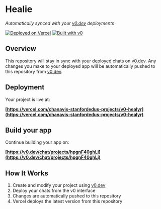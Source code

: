 # Healie

*Automatically synced with your [v0.dev](https://v0.dev) deployments*

[![Deployed on Vercel](https://img.shields.io/badge/Deployed%20on-Vercel-black?style=for-the-badge&logo=vercel)](https://vercel.com/chanavis-stanfordedus-projects/v0-healyr)
[![Built with v0](https://img.shields.io/badge/Built%20with-v0.dev-black?style=for-the-badge)](https://v0.dev/chat/projects/hpgnF40ghLi)

## Overview

This repository will stay in sync with your deployed chats on [v0.dev](https://v0.dev).
Any changes you make to your deployed app will be automatically pushed to this repository from [v0.dev](https://v0.dev).

## Deployment

Your project is live at:

**[https://vercel.com/chanavis-stanfordedus-projects/v0-healyr](https://vercel.com/chanavis-stanfordedus-projects/v0-healyr)**

## Build your app

Continue building your app on:

**[https://v0.dev/chat/projects/hpgnF40ghLi](https://v0.dev/chat/projects/hpgnF40ghLi)**

## How It Works

1. Create and modify your project using [v0.dev](https://v0.dev)
2. Deploy your chats from the v0 interface
3. Changes are automatically pushed to this repository
4. Vercel deploys the latest version from this repository